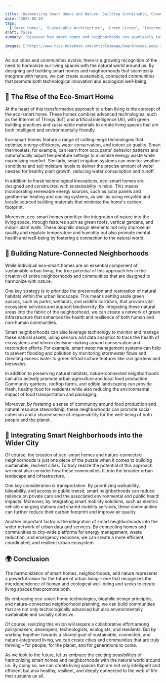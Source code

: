 ```yaml
---

title: 'Harmonizing Smart Homes and Nature: Building Sustainable, Connected Neighborhoods'
date: '2023-05-16'
tags:
  ['Smart Homes', 'Sustainable Architecture', 'Green Living', 'Internet of Things', 'Urban Ecology']
draft: false
summary: 'Discover how smart homes and neighborhoods can seamlessly integrate with nature to create sustainable, connected communities. From green architecture and energy-efficient technologies to urban gardens and wildlife habitats, explore the exciting possibilities of harmonizing technology and ecology in our living spaces.'

images: ['https://www.rics-notebook.com/articleimage/SmartHouses.webp']
---
```


As our cities and communities evolve, there is a growing recognition of the need to harmonize our living spaces with the natural world around us. By designing and building smart homes and neighborhoods that seamlessly integrate with nature, we can create sustainable, connected communities that promote both technological innovation and ecological well-being.

## 🏡 The Rise of the Eco-Smart Home

At the heart of this transformative approach to urban living is the concept of the eco-smart home. These homes combine advanced technologies, such as the Internet of Things (IoT) and artificial intelligence (AI), with green building practices and sustainable materials to create living spaces that are both intelligent and environmentally friendly.

Eco-smart homes feature a range of cutting-edge technologies that optimize energy efficiency, water conservation, and indoor air quality. Smart thermostats, for example, can learn from occupants' behavior patterns and automatically adjust temperature settings to minimize energy waste while maximizing comfort. Similarly, smart irrigation systems can monitor weather conditions and soil moisture levels to deliver the precise amount of water needed for healthy plant growth, reducing water consumption and runoff.

In addition to these technological innovations, eco-smart homes are designed and constructed with sustainability in mind. This means incorporating renewable energy sources, such as solar panels and geothermal heating and cooling systems, as well as using recycled and locally sourced building materials that minimize the home's carbon footprint.

Moreover, eco-smart homes prioritize the integration of nature into the living space, through features such as green roofs, vertical gardens, and indoor plant walls. These biophilic design elements not only improve air quality and regulate temperature and humidity but also promote mental health and well-being by fostering a connection to the natural world.

## 🌳 Building Nature-Connected Neighborhoods

While individual eco-smart homes are an essential component of sustainable urban living, the true potential of this approach lies in the creation of entire neighborhoods and communities that are designed to harmonize with nature.

One key strategy is to prioritize the preservation and restoration of natural habitats within the urban landscape. This means setting aside green spaces, such as parks, wetlands, and wildlife corridors, that provide vital ecosystem services and support biodiversity. By integrating these natural areas into the fabric of the neighborhood, we can create a network of green infrastructure that enhances the health and resilience of both human and non-human communities.

Smart neighborhoods can also leverage technology to monitor and manage these natural assets, using sensors and data analytics to track the health of ecosystems and inform decision-making around conservation and restoration efforts. For example, smart water management systems can help to prevent flooding and pollution by monitoring stormwater flows and directing excess water to green infrastructure features like rain gardens and bioswales.

In addition to preserving natural habitats, nature-connected neighborhoods can also actively promote urban agriculture and local food production. Community gardens, rooftop farms, and edible landscaping can provide fresh, healthy food for residents while also reducing the environmental impact of food transportation and packaging.

Moreover, by fostering a sense of community around food production and natural resource stewardship, these neighborhoods can promote social cohesion and a shared sense of responsibility for the well-being of both people and the planet.

## 🌇 Integrating Smart Neighborhoods into the Wider City

Of course, the creation of eco-smart homes and nature-connected neighborhoods is just one piece of the puzzle when it comes to building sustainable, resilient cities. To truly realize the potential of this approach, we must also consider how these communities fit into the broader urban landscape and infrastructure.

One key consideration is transportation. By prioritizing walkability, bikeability, and access to public transit, smart neighborhoods can reduce reliance on private cars and the associated environmental and public health impacts. Moreover, by integrating smart mobility solutions, such as electric vehicle charging stations and shared mobility services, these communities can further reduce their carbon footprint and improve air quality.

Another important factor is the integration of smart neighborhoods into the wider network of urban data and services. By connecting homes and communities to city-wide platforms for energy management, waste reduction, and emergency response, we can create a more efficient, coordinated, and resilient urban ecosystem.

## 🌍 Conclusion

The harmonization of smart homes, neighborhoods, and nature represents a powerful vision for the future of urban living – one that recognizes the interdependence of human and ecological well-being and seeks to create living spaces that promote both.

By embracing eco-smart home technologies, biophilic design principles, and nature-connected neighborhood planning, we can build communities that are not only technologically advanced but also environmentally sustainable and socially cohesive.

Of course, realizing this vision will require a collaborative effort among policymakers, developers, technologists, ecologists, and residents. But by working together towards a shared goal of sustainable, connected, and nature-integrated living, we can create cities and communities that are truly thriving – for people, for the planet, and for generations to come.

As we look to the future, let us embrace the exciting possibilities of harmonizing smart homes and neighborhoods with the natural world around us. By doing so, we can create living spaces that are not only intelligent and efficient but also healthy, resilient, and deeply connected to the web of life that sustains us all.
